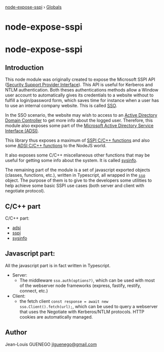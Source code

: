 [node-expose-sspi](README.md) › [Globals](globals.md)

# node-expose-sspi

# node-expose-sspi

## Introduction

This node module was originally created to expose the Microsoft SSPI API ([Security Support Provider Interface](https://docs.microsoft.com/en-us/windows/win32/secauthn/sspi)). This API is useful for Kerberos and NTLM authentication. Both theses authentications methods allow a Window user account to automatically gives its credentials to a website without to fulfill a login/password form, which saves time for instance when a user has to use an internal company website. This is called [SSO](https://en.wikipedia.org/wiki/Single_sign-on).

In the SSO scenario, the website may wish to access to an [Active Directory Domain Controller](https://en.wikipedia.org/wiki/Domain_controller_(Windows)) to get more info about the logged user. Therefore, this module also exposes some part of the [Microsoft Active Directory Service Interface (ADSI)](https://docs.microsoft.com/en-us/windows/win32/adsi/active-directory-service-interfaces-adsi).

This library thus exposes a maximum of [SSPI C/C++ functions](./api/modules/_lib_sspi_d_.md) and also some [ADSI C/C++ functions](./api/modules/_lib_adsi_d_.md) to the NodeJS world.

It also exposes some C/C++ miscellaneous other functions that may be useful for getting some info about the system. It is called [sysinfo](./api/modules/_lib_sysinfo_d_.md).

The remaining part of the module is a set of javascript exported objects (classes, functions, etc.), written in Typescript, all wrapped in the [`sso`]() object. The purpose of them is to give to the developers some utilities to help achieve some basic SSPI use cases (both server and client with negotiate protocol).

## C/C++ part

C/C++ part:

- [adsi](./api/modules/_lib_adsi_d_.md)
- [sspi](./api/modules/_lib_sspi_d_.md)
- [sysinfo](./api/modules/_lib_sysinfo_d_.md)

## Javascript part:

All the javascript part is in fact written in Typescript.

- Server:
  - The middleware `sso.auth(options?)`, which can be used with most of the webserver node frameworks (express, fastify, restify, connect, etc.)
- Client:
  - the fetch client `const response = await new sso.Client().fetch(url);`, which can be used to query a webserver that uses the Negotiate with Kerberos/NTLM protocols. HTTP cookies are automatically managed.

## Author 

Jean-Louis GUENEGO <jlguenego@gmail.com>
